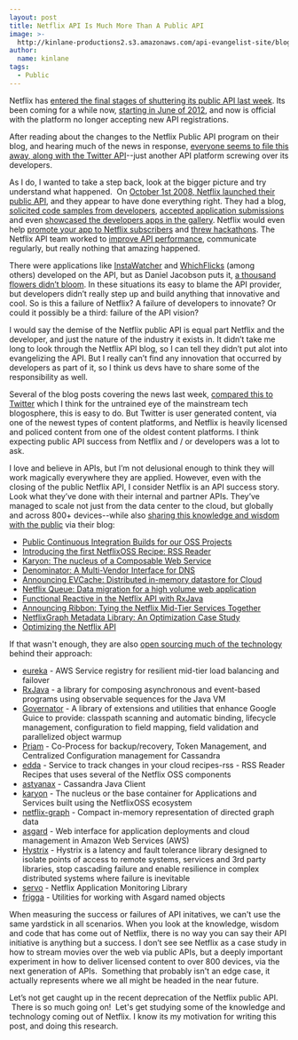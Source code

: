 ```yaml
---
layout: post
title: Netflix API Is Much More Than A Public API
image: >-
  http://kinlane-productions2.s3.amazonaws.com/api-evangelist-site/blog/netflix-square.png
author:
  name: kinlane
tags:
  - Public
---
```

Netflix has [entered the final stages of shuttering its public API last week](http://developer.netflix.com/blog/read/Changes_to_the_Public_API_Program). Its been coming for a while now, [starting in June of 2012](http://developer.netflix.com/blog/read/Upcoming_Changes_to_the_Netflix_API_Program), and now is official with the platform no longer accepting new API registrations.

After reading about the changes to the Netflix Public API program on their blog, and hearing much of the news in response, [everyone seems to file this away, along with the Twitter API](http://www.rethink-wireless.com/2013/03/11/netflix-public-api-program-retired.htm)\--just another API platform screwing over its developers.

As I do, I wanted to take a step back, look at the bigger picture and try understand what happened.  On [October 1st 2008, Netflix launched their public API](http://readwrite.com/2008/09/30/netflix_api_launches_tomorrow), and they appear to have done everything right. They had a blog, [solicited code samples from developers](http://developer.netflix.com/blog/read/Let_Us_Know_About_your_Libraries), [accepted application submissions](http://developer.netflix.com/blog/read/App_Gallery_Open_for_Developer_Submissions) and even [showcased the developers apps in the gallery](http://developer.netflix.com/blog/read/Finding_nice_applications_via_the_Netflix_App_Gallery). Netflix would even help [promote your app to Netflix subscribers](http://developer.netflix.com/blog/read/Promote_Your_App_to_Netflix_Subscribers) and [threw hackathons](http://developer.netflix.com/blog/read/Untitled_1). The Netflix API team worked to [improve API performance](http://developer.netflix.com/blog/read/API_Performance_Improvements), communicate regularly, but really nothing that amazing happened.

There were applications like [InstaWatcher](http://instantwatcher.com/) and [WhichFlicks](http://www.whichflicks.com/) (among others) developed on the API, but as Daniel Jacobson puts it, [a thousand flowers didn’t bloom](http://www.slideshare.net/michaelhart2/api-strategy-evolution-at-netflix). In these situations its easy to blame the API provider, but developers didn’t really step up and build anything that innovative and cool. So is this a failure of Netflix? A failure of developers to innovate? Or could it possibly be a third: failure of the API vision?

I would say the demise of the Netflix public API is equal part Netflix and the developer, and just the nature of the industry it exists in. It didn’t take me long to look through the Netflix API blog, so I can tell they didn’t put alot into evangelizing the API. But I really can’t find any innovation that occurred by developers as part of it, so I think us devs have to share some of the responsibility as well.

Several of the blog posts covering the news last week, [compared this to Twitter](http://www.engadget.com/2013/03/08/netflix-changes-its-current-api-program-by-ending-it-will-no/) which I think for the untrained eye of the mainstream tech blogosphere, this is easy to do. But Twitter is user generated content, via one of the newest types of content platforms, and Netflix is heavily licensed and policed content from one of the oldest content platforms. I think expecting public API success from Netflix and / or developers was a lot to ask.

I love and believe in APIs, but I’m not delusional enough to think they will work magically everywhere they are applied. However, even with the closing of the public Netflix API, I consider Netflix is an API success story. Look what they’ve done with their internal and partner APIs. They’ve managed to scale not just from the data center to the cloud, but globally and across 800+ devices--while also [sharing this knowledge and wisdom with the public](http://techblog.netflix.com/) via their blog:

*   [Public Continuous Integration Builds for our OSS Projects](http://techblog.netflix.com/2013/03/public-continuous-integration-builds.html)
*   [Introducing the first NetflixOSS Recipe: RSS Reader](http://techblog.netflix.com/2013/03/introducing-first-netflixoss-recipe-rss.html)
*   [Karyon: The nucleus of a Composable Web Service](http://techblog.netflix.com/2013/03/karyon-nucleus-of-composable-web-service.html)
*   [Denominator: A Multi-Vendor Interface for DNS](http://techblog.netflix.com/2013/03/denominator-multi-vendor-interface-for.html)
*   [Announcing EVCache: Distributed in-memory datastore for Cloud](http://techblog.netflix.com/2013/02/announcing-evcache-distributed-in.html)
*   [Netflix Queue: Data migration for a high volume web application](http://techblog.netflix.com/2013/02/netflix-queue-data-migration-for-high.html)
*   [Functional Reactive in the Netflix API with RxJava](http://techblog.netflix.com/2013/02/rxjava-netflix-api.html)
*   [Announcing Ribbon: Tying the Netflix Mid-Tier Services Together](http://techblog.netflix.com/2013/01/announcing-ribbon-tying-netflix-mid.html)
*   [NetflixGraph Metadata Library: An Optimization Case Study](http://techblog.netflix.com/2013/01/netflixgraph-metadata-library_18.html)
*   [Optimizing the Netflix API](http://techblog.netflix.com/2013/01/optimizing-netflix-api.html)

If that wasn't enough, they are also [open sourcing much of the technology](https://github.com/netflix) behind their approach:

*   [eureka](https://github.com/Netflix/eureka) - AWS Service registry for resilient mid-tier load balancing and failover
*   [RxJava](https://github.com/Netflix/RxJava) - a library for composing asynchronous and event-based programs using observable sequences for the Java VM
*   [Governator](https://github.com/Netflix/governator) - A library of extensions and utilities that enhance Google Guice to provide: classpath scanning and automatic binding, lifecycle management, configuration to field mapping, field validation and parallelized object warmup
*   [Priam](https://github.com/Netflix/Priam) - Co-Process for backup/recovery, Token Management, and Centralized Configuration management for Cassandra
*   [edda](https://github.com/Netflix/edda) - Service to track changes in your cloud recipes-rss - RSS Reader Recipes that uses several of the Netflix OSS components
*   [astyanax](https://github.com/Netflix/astyanax) - Cassandra Java Client
*   [karyon](https://github.com/Netflix/karyon) - The nucleus or the base container for Applications and Services built using the NetflixOSS ecosystem
*   [netflix-graph](https://github.com/Netflix/netflix-graph) - Compact in-memory representation of directed graph data
*   [asgard](https://github.com/Netflix/asgard) - Web interface for application deployments and cloud management in Amazon Web Services (AWS)
*   [Hystrix](https://github.com/Netflix/Hystrix) - Hystrix is a latency and fault tolerance library designed to isolate points of access to remote systems, services and 3rd party libraries, stop cascading failure and enable resilience in complex distributed systems where failure is inevitable
*   [servo](https://github.com/Netflix/servo) - Netflix Application Monitoring Library
*   [frigga](https://github.com/Netflix/frigga) - Utilities for working with Asgard named objects

When measuring the success or failures of API initatives, we can't use the same yardstick in all scenarios. When you look at the knowledge, wisdom and code that has come out of Netflix, there is no way you can say their API initiative is anything but a success. I don’t see see Netflix as a case study in how to stream movies over the web via public APIs, but a deeply important experiment in how to deliver licensed content to over 800 devices, via the next generation of APIs.  Something that probably isn't an edge case, it actually represents where we all might be headed in the near future.

Let’s not get caught up in the recent deprecation of the Netflix public API.  There is so much going on!  Let's get studying some of the knowledge and technology coming out of Netflix. I know its my motivation for writing this post, and doing this research.